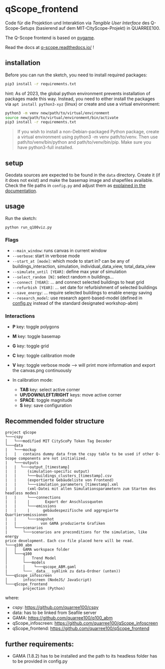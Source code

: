 # qScope_frontend

Code für die Projektion und Interaktion via _Tangible User Interface_ des Q-Scope-Setups (basierend auf dem MIT-CityScope-Projekt) in QUARREE100.

The Q-Scope frontend is based on [pygame](https://www.pygame.org/).

Read the docs at [q-scope.readthedocs.io/](q-scope.readthedocs.io) !

## installation

Before you can run the sketch, you need to install required packages:

``` bash
pip3 install -r requirements.txt
```

hint: As of 2023, the global python environment prevents installation of packages made this way. Instead, you need to either install the packages via `apt install python3-xyz` (linux) or create and use a virtual environment:

``` bash
python3 -m venv new/path/to/virtual/environment
source new/path/to/virtual/environment/bin/activate
pip3 install -r requirements.txt
```

>If you wish to install a non-Debian-packaged Python package,
 create a virtual environment using python3 -m venv path/to/venv.
 Then use path/to/venv/bin/python and path/to/venv/bin/pip. Make
 sure you have python3-full installed.

## setup 

Geodata sources are expected to be found in the `data` directory. Create it (if it does not exist) and make the basemap image and shapefiles available. Check the file paths in `config.py` and adjust them as [explained in the documentation](https://q-scope.readthedocs.io/en/latest/frontend/02_init.html#config-file).

## usage 

Run the sketch:
```
python run_q100viz.py
```

### Flags

- `--main_window`: runs canvas in current window
- `--verbose`: start in verbose mode
- `--start_at [mode]`: which mode to start in? can be any of buildings_interaction, simulation, individual_data_view, total_data_view
- `--simulate_until [YEAR]`: define max year of simulation
- `--select_random [N]`: select random n buildings...
- `--connect [YEAR]`: ... and connect selected buildings to heat grid
- `--refurbish [YEAR]`: ... set date for refurbishment of selected buildings
- `--save_energy`: ... require selected buildings to enable energy saving
- `--research_model`: use research agent-based-model (defined in [config.py](q100viz/settings/config.py) instead of the standard designated workshop-abm)

### Interactions

- **P** key: toggle polygons
- **M** key: toggle basemap
- **G** key: toggle grid
- **C** key: toggle calibration mode
- **V** key: toggle verbose mode --> will print more information and export the canvas.png continuously

- In calibration mode:
  - **TAB** key: select active corner
  - **UP/DOWN/LEFT/RIGHT** keys: move active corner
  - **SPACE**: toggle magnitude
  - **S** key: save configuration

## Recommended folder structure

```
project qScope
└───cspy
│   └───modified MIT CityScoPy Token Tag Decoder
└───data
|   └───mockup
|   |   contains dummy data from the cspy table to be used if other Q-Scope components are not initialized.
|   └───outputs
|   |  └───output_[timestamp]
|   |     (simulation-specific output)
|   |     └───buildings_clusters_[timestamp].csv
|   |     (exportierte Gebäudeliste von Frontend)
|   |     └───simulation_parameters_[timestamp].xml
|   |     (xml-Datei mit allen Simulationsparametern zum Starten des headless modes)
|   |     └───connections
|   |     |       Export der Anschlussquoten
|   |     └───emissions
|   |     |      gebäudespezifische und aggregierte Quartiersemissionen
|   |     └───snapshot
|   |           von GAMA produzierte Grafiken
|   └───scenarios
|       └───scenarios are preconditions for the simulation, like energy 
price development. Each csv file placed here will be read.
└───q100_abm
│   │   GAMA workspace folder
│   └───q100
│       │   Trend Model
│    	└───models
|       │    └───qscope_ABM.gaml
|       └───__data__ symlink zu data-Ordner (unten))
└───qScope_infoscreen
│       infoscreen (NodeJS/ JavaScript)
└───qScope_frontend
        projection (Python)

```

where:
- cspy: https://github.com/quarree100/cspy
- data: has to be linked from Seafile server
- GAMA: https://github.com/quarree100/q100_abm
- qScope_infoscreen: https://github.com/quarree100/qScope_infoscreen
- qScope_frontend: https://github.com/quarree100/qScope_frontend


## further requirements:
- GAMA (1.8.2) has to be installed and the path to its headless folder has to be provided in config.py
